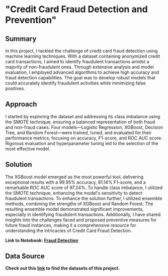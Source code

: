 # "Credit Card Fraud Detection and Prevention"

## Summary

In this project, I tackled the challenge of credit card fraud detection using machine learning techniques. With a dataset containing anonymized credit card transactions, I aimed to identify fraudulent transactions amidst a majority of non-fraudulent ones. Through extensive analysis and model evaluation, I employed advanced algorithms to achieve high accuracy and fraud detection capabilities. The goal was to develop robust models that could accurately identify fraudulent activities while minimizing false positives.

## Approach

I started by exploring the dataset and addressing its class imbalance using the SMOTE technique, ensuring a balanced representation of both fraud and non-fraud cases. Four models—Logistic Regression, XGBoost, Decision Tree, and Random Forest—were trained, tuned, and evaluated for their performance metrics, focusing on accuracy, F1-score, and ROC AUC score. Rigorous evaluation and hyperparameter tuning led to the selection of the most effective model.

## Solution

The XGBoost model emerged as the most powerful tool, delivering exceptional results with a 99.95% accuracy, 81.14% F1-score, and a remarkable ROC AUC score of 97.24%. To handle class imbalance, I utilized the SMOTE technique, enhancing the model's sensitivity to detect fraudulent transactions. To enhance the solution further, I utilized ensemble methods, combining the strengths of XGBoost and Random Forest. The resulting ensemble model demonstrated significant improvements, especially in identifying fraudulent transactions. Additionally, I have shared insights into the challenges faced and proposed preventive measures for future fraud instances, making it a comprehensive resource for understanding the intricacies of Credit Card Fraud Detection.

<b> Link to Notebook: [Fraud Detection](https://github.com/Safrin03/Fraud-detection-machine-learning/blob/main/Fraud_Detection.ipynb) </b>

## Data Source

<b>Check out this [link](https://www.kaggle.com/datasets/mlg-ulb/creditcardfraud) to find the datasets of this project.</b>

